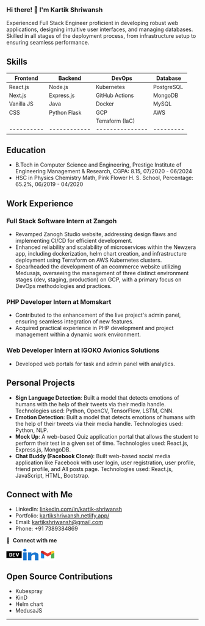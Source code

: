 ### Hi there! 👋 I'm Kartik Shriwansh

Experienced Full Stack Engineer proficient in developing robust web applications, designing intuitive user interfaces, and managing databases. Skilled in all stages of the deployment process, from infrastructure setup to ensuring seamless performance.

## Skills

Frontend | Backend | DevOps | Database
---------- | ------------ | --------------- | ---------
React.js   | Node.js      | Kubernetes      | PostgreSQL
Next.js    | Express.js   | GitHub Actions  | MongoDB
Vanilla JS | Java         | Docker          | MySQL
CSS        | Python Flask | GCP             | AWS
           |              | Terraform (IaC) | 
---------- | ------------ | --------------- | ---------

## Education
- B.Tech in Computer Science and Engineering, Prestige Institute of Engineering Management & Research, CGPA: 8.15, 07/2020 - 06/2024
- HSC in Physics Chemistry Math, Pink Flower H. S. School, Percentage: 65.2%, 06/2019 - 04/2020

## Work Experience

### Full Stack Software Intern at Zangoh
- Revamped Zanogh Studio website, addressing design flaws and implementing CI/CD for efficient development.
- Enhanced reliability and scalability of microservices within the Newzera app, including dockerization, helm chart creation, and infrastructure deployment using Terraform on AWS Kubernetes clusters.
- Spearheaded the development of an ecommerce website utilizing Medusajs, overseeing the management of three distinct environment stages (dev, staging, production) on GCP, with a primary focus on DevOps methodologies and practices.

### PHP Developer Intern at Momskart
- Contributed to the enhancement of the live project's admin panel, ensuring seamless integration of new features.
- Acquired practical experience in PHP development and project management within a dynamic work environment.

### Web Developer Intern at IGOKO Avionics Solutions
- Developed web portals for task and admin panel with analytics.

## Personal Projects
- **Sign Language Detection**: Built a model that detects emotions of humans with the help of their tweets via their media handle. Technologies used: Python, OpenCV, TensorFlow, LSTM, CNN.
- **Emotion Detection**: Built a model that detects emotions of humans with the help of their tweets via their media handle. Technologies used: Python, NLP.
- **Mock Up**: A web-based Quiz application portal that allows the student to perform their test in a given set of time. Technologies used: React.js, Express.js, MongoDB.
- **Chat Buddy (Facebook Clone)**: Built web-based social media application like Facebook with user login, user registration, user profile, friend profile, and All posts page. Technologies used: React.js, JavaScript, HTML, Bootstrap.

## Connect with Me
- LinkedIn: [linkedin.com/in/kartik-shriwansh](https://www.linkedin.com/in/kartik-shriwansh)
- Portfolio: [kartikshriwansh.netlify.app/](https://kartikshriwansh.netlify.app/)
- Email: kartikshriwansh@gmail.com
- Phone: +91 7389384869

🔗 &nbsp;**Connect with me**

<p align="left"> 
    <!-- Portfolio-->
    <a href="https://kartikshriwansh.netlify.app/" target="blank"><img align="center" src="./assets/dev.svg" alt="kartikSH13" height="30" width="40" /></a>
    <!-- Linkedin -->
    <a href="https://www.linkedin.com/in/kartik-shriwansh" target="blank"><img align="center" src="./assets/linkedin.svg" alt="kartikSH13" height="30" width="40" /></a>
    <!-- Gmail -->
    <a href="kartikshriwansh@gmail.com" target="blank"><img align="center" src="./assets/gmail.svg" alt="kartikSH13" height="30" width="40" /></a>
</p>

## Open Source Contributions
- Kubespray
- KinD
- Helm chart
- MedusaJS

---
<!--
**KartikSH13/KartikSH13** is a ✨ _special_ ✨ repository because its `README.md` (this file) appears on your GitHub profile.

Here are some ideas to get you started:

- 🔭 I’m currently working on ...
- 🌱 I’m currently learning ...
- 👯 I’m looking to collaborate on ...
- 🤔 I’m looking for help with ...
- 💬 Ask me about ...
- 📫 How to reach me: ...
- 😄 Pronouns: ...
- ⚡ Fun fact: ...
-->

